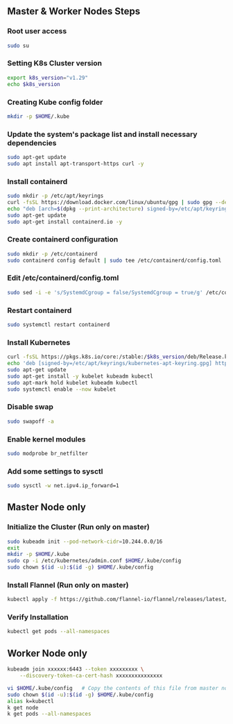## Master & Worker Nodes Steps

### Root user access
```sh
sudo su
```

### Setting K8s Cluster version
```sh
export k8s_version="v1.29"
echo $k8s_version
```

### Creating Kube config folder
```sh
mkdir -p $HOME/.kube
```

### Update the system's package list and install necessary dependencies
```sh
sudo apt-get update
sudo apt install apt-transport-https curl -y
```

### Install containerd
```sh
sudo mkdir -p /etc/apt/keyrings
curl -fsSL https://download.docker.com/linux/ubuntu/gpg | sudo gpg --dearmor -o /etc/apt/keyrings/docker.gpg
echo "deb [arch=$(dpkg --print-architecture) signed-by=/etc/apt/keyrings/docker.gpg] https://download.docker.com/linux/ubuntu $(lsb_release -cs) stable" | sudo tee /etc/apt/sources.list.d/docker.list > /dev/null
sudo apt-get update
sudo apt-get install containerd.io -y
```

### Create containerd configuration
```sh
sudo mkdir -p /etc/containerd
sudo containerd config default | sudo tee /etc/containerd/config.toml
```

### Edit /etc/containerd/config.toml
```sh
sudo sed -i -e 's/SystemdCgroup = false/SystemdCgroup = true/g' /etc/containerd/config.toml
```

### Restart containerd
```sh
sudo systemctl restart containerd
```

### Install Kubernetes
```sh
curl -fsSL https://pkgs.k8s.io/core:/stable:/$k8s_version/deb/Release.key | sudo gpg --dearmor -o /etc/apt/keyrings/kubernetes-apt-keyring.gpg
echo 'deb [signed-by=/etc/apt/keyrings/kubernetes-apt-keyring.gpg] https://pkgs.k8s.io/core:/stable:/'"$k8s_version"'/deb/ /' | sudo tee /etc/apt/sources.list.d/kubernetes.list
sudo apt-get update
sudo apt-get install -y kubelet kubeadm kubectl
sudo apt-mark hold kubelet kubeadm kubectl
sudo systemctl enable --now kubelet
```

### Disable swap
```sh
sudo swapoff -a
```

### Enable kernel modules
```sh
sudo modprobe br_netfilter
```

### Add some settings to sysctl
```sh
sudo sysctl -w net.ipv4.ip_forward=1
```

## Master Node only

### Initialize the Cluster (Run only on master)
```sh
sudo kubeadm init --pod-network-cidr=10.244.0.0/16
exit
mkdir -p $HOME/.kube
sudo cp -i /etc/kubernetes/admin.conf $HOME/.kube/config
sudo chown $(id -u):$(id -g) $HOME/.kube/config
```

### Install Flannel (Run only on master)
```sh
kubectl apply -f https://github.com/flannel-io/flannel/releases/latest/download/kube-flannel.yml
```

### Verify Installation
```sh
kubectl get pods --all-namespaces
```
## Worker Node only

```sh
kubeadm join xxxxxx:6443 --token xxxxxxxxx \
    --discovery-token-ca-cert-hash xxxxxxxxxxxxxxx

vi $HOME/.kube/config   # Copy the contents of this file from master node
sudo chown $(id -u):$(id -g) $HOME/.kube/config
alias k=kubectl
k get node
k get pods --all-namespaces
```
